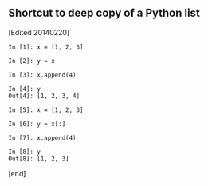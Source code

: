 ## Shortcut to deep copy of a Python list

[Edited 20140220]

~~~
In [1]: x = [1, 2, 3]

In [2]: y = x

In [3]: x.append(4)

In [4]: y
Out[4]: [1, 2, 3, 4]

In [5]: x = [1, 2, 3]

In [6]: y = x[:]

In [7]: x.append(4)

In [8]: y
Out[8]: [1, 2, 3]
~~~

[end]